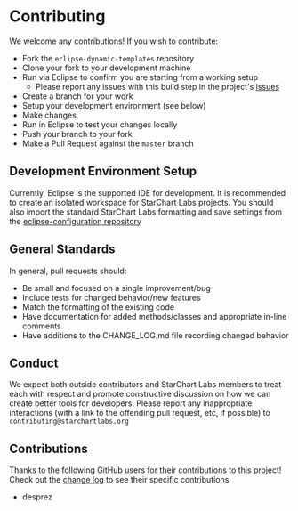 # Contributing

We welcome any contributions! If you wish to contribute:

- Fork the `eclipse-dynamic-templates` repository
- Clone your fork to your development machine
- Run via Eclipse to confirm you are starting from a working setup
  - Please report any issues with this build step in the project's [issues](https://github.com/StarChart-Labs/eclipse-dynamic-templates/issues)
- Create a branch for your work
- Setup your development environment (see below)
- Make changes
- Run in Eclipse to test your changes locally
- Push your branch to your fork
- Make a Pull Request against the `master` branch

## Development Environment Setup

Currently, Eclipse is the supported IDE for development. It is recommended to create an isolated workspace for StarChart Labs projects. You should also import the standard StarChart Labs formatting and save settings from the [eclipse-configuration repository](https://github.com/StarChart-Labs/eclipse-configuration)

## General Standards

In general, pull requests should:
- Be small and focused on a single improvement/bug
- Include tests for changed behavior/new features
- Match the formatting of the existing code
- Have documentation for added methods/classes and appropriate in-line comments
- Have additions to the CHANGE_LOG.md file recording changed behavior

## Conduct

We expect both outside contributors and StarChart Labs members to treat each with respect and promote constructive discussion on how we can create better tools for developers. Please report any inappropriate interactions (with a link to the offending pull request, etc, if possible) to `contributing@starchartlabs.org`

## Contributions

Thanks to the following GitHub users for their contributions to this project! Check out the [change log](./CHANGE_LOG.md) to see their specific contributions

- desprez
